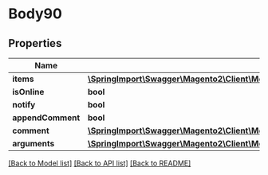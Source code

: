 # Body90

## Properties
Name | Type | Description | Notes
------------ | ------------- | ------------- | -------------
**items** | [**\SpringImport\Swagger\Magento2\Client\Model\SalesDataCreditmemoItemCreationInterface[]**](SalesDataCreditmemoItemCreationInterface.md) |  | [optional] 
**isOnline** | **bool** |  | [optional] 
**notify** | **bool** |  | [optional] 
**appendComment** | **bool** |  | [optional] 
**comment** | [**\SpringImport\Swagger\Magento2\Client\Model\SalesDataCreditmemoCommentCreationInterface**](SalesDataCreditmemoCommentCreationInterface.md) |  | [optional] 
**arguments** | [**\SpringImport\Swagger\Magento2\Client\Model\SalesDataCreditmemoCreationArgumentsInterface**](SalesDataCreditmemoCreationArgumentsInterface.md) |  | [optional] 

[[Back to Model list]](../README.md#documentation-for-models) [[Back to API list]](../README.md#documentation-for-api-endpoints) [[Back to README]](../README.md)


